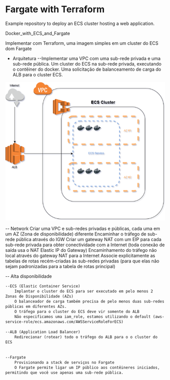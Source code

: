 # Fargate with Terraform

Example repository to deploy an ECS cluster hosting a web application.

Docker_with_ECS_and_Fargate



Implementar com Terraform, uma imagem simples em um cluster do ECS dom Fargate

- Arquitetura
--Implementar uma VPC com uma sub-rede privada e uma sub-rede pública. Um cluster do ECS na sub-rede privada, executando o contêiner do docker. Uma solicitação de balanceamento de carga do ALB para o cluster ECS.

![diagram](diagram_Arquitetura.png)

-- Network
        Criar uma VPC e sub-redes privadas e públicas, cada uma em um AZ (Zona de disponibilidade) diferente
        Encaminhar o tráfego de sub-rede pública através do IGW
        Criar um gateway NAT com um EIP para cada sub-rede privada para obter conectividade com a Internet (toda conexão de saída usa o NAT Elastic IP do Gateway)
        Encaminhamento do tráfego não local através do gateway NAT para a Internet
        Associe explicitamente as tabelas de rotas recém-criadas às sub-redes privadas (para que elas não sejam padronizadas para a tabela de rotas principal)


-- Alta disponibilidade 

    --ECS (Elastic Container Service)
        Implantar o cluster do ECS para ser executado em pelo menos 2 Zonas de Disponibilidade (AZs)
        O balanceador de carga também precisa de pelo menos duas sub-redes públicas em diferentes AZs.
        O tráfego para o cluster do ECS deve vir somente do ALB
        Não especificamos uma iam_role, estamos utilizando o default (aws-service-role/ecs.amazonaws.com/AWSServiceRoleForECS)

    --ALB (Application Load Balancer)
        Redirecionar (rotear) todo o tráfego do ALB para o o cluster do ECS


    --Fargate
        Provisionando a stack de serviços no Fargate
        O Fargate permite ligar um IP público aos contêineres iniciados, permitindo que você use apenas uma sub-rede pública.